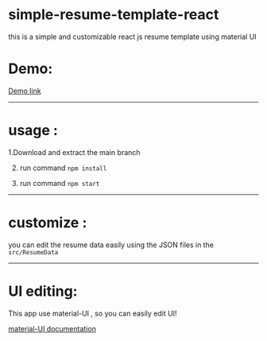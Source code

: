 # simple-resume-template-react
this is a simple and customizable react js resume template using material UI

<h1>Demo: </h1>

[Demo link](https://simple-resume-template-react.vercel.app/)

--------

<h1>usage :</h1>

1.Download and extract the main branch 

2. run command `npm install`

3. run command `npm start`

___


<h1>customize : </h1>

you can edit the resume data easily using the JSON files in the `src/ResumeData`

----

<h1>UI editing: </h1>
This app use material-UI , so you can easily edit UI!

[material-UI documentation](https://mui.com/components/)


